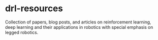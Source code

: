# drl-resources
Collection of papers, blog posts, and articles on reinforcement learning, deep learning and their applications in robotics with special emphasis on legged robotics.  
